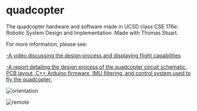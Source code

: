 # quadcopter
The quadcopter hardware and software made in UCSD class CSE 176e: Robotic System Design and Implementation. Made with Thomas Stuart.

For more information, please see:

[-A video discussing the design process and displaying flight capabilities](https://www.youtube.com/watch?v=QjpneSxLLBc)

[-A report detailing the design process of the quadcopter circuit schematic, PCB layout, C++ Arduino firmware, IMU filtering, and control system used to fly the quadcopter.](./Quadcopter_Report.pdf)

![orientation](./hardware_2.0/IMAGES/orientation.png)

![remote](./hardware_2.0/IMAGES/remote.png)

